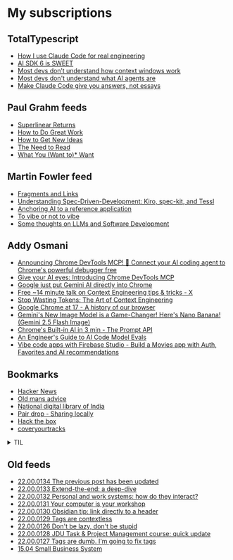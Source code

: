 # My subscriptions

## TotalTypescript

<!-- TotalTypescript:START -->
- [How I use Claude Code for real engineering](https://www.youtube.com/watch?v=kZ-zzHVUrO4)
- [AI SDK 6 is SWEET](https://www.youtube.com/watch?v=YCrj0E_P6ls)
- [Most devs don’t understand how context windows work](https://www.youtube.com/watch?v=-uW5-TaVXu4)
- [Most devs don&#39;t understand what AI agents are](https://www.youtube.com/watch?v=AtYtuVTZCQU)
- [Make Claude Code give you answers, not essays](https://www.youtube.com/shorts/I12Mf8KBT1I)
<!-- TotalTypescript:END -->

## Paul Grahm feeds

<!-- paulgraham:START -->
- [Superlinear Returns](http://www.paulgraham.com/superlinear.html)
- [How to Do Great Work](http://www.paulgraham.com/greatwork.html)
- [How to Get New Ideas](http://www.paulgraham.com/getideas.html)
- [The Need to Read](http://www.paulgraham.com/read.html)
- [What You &lpar;Want to&rpar;* Want](http://www.paulgraham.com/want.html)
<!-- paulgraham:END -->

## Martin Fowler feed

<!-- martinfowler:START -->
- [Fragments and Links](https://martinfowler.com/articles/20251021-frags.html)
- [Understanding Spec-Driven-Development: Kiro, spec-kit, and Tessl](https://martinfowler.com/articles/exploring-gen-ai/sdd-3-tools.html)
- [Anchoring AI to a reference application](https://martinfowler.com/articles/exploring-gen-ai/anchoring-to-reference.html)
- [To vibe or not to vibe](https://martinfowler.com/articles/exploring-gen-ai/to-vibe-or-not-vibe.html)
- [Some thoughts on LLMs and Software Development](https://martinfowler.com/articles/202508-ai-thoughts.html)
<!-- martinfowler:END -->

## Addy Osmani

<!-- addyo:START -->
- [Announcing Chrome DevTools MCP! 🚀 Connect your AI coding agent to Chrome&#39;s powerful debugger free](https://www.youtube.com/watch?v=q1vlGUKjfeY)
- [Give your AI eyes: Introducing Chrome DevTools MCP](https://addyosmani.com/blog/devtools-mcp/)
- [Google just put Gemini AI directly into Chrome](https://www.youtube.com/watch?v=VOaLXWJhPhI)
- [Free ~14 minute talk on Context Engineering tips &amp; tricks - X](https://news.google.com/rss/articles/CBMiaEFVX3lxTE1aaUZoOUZZWGszTmJCYmRvVFJONUpWOGhMRmF2RUd5SS1UQ0VHNnpENXpUXzJiUFpwY1g0MllUSlFCTE9ROVMzVGVTMmlpTXpvZTZPRUswUUVUcjJ3UVJfWUxVaWhkNzI2?oc=5)
- [Stop Wasting Tokens: The Art of Context Engineering](https://www.youtube.com/watch?v=zMM5zqesL1g)
- [Google Chrome at 17 - A history of our browser](https://addyosmani.com/blog/chrome-17th/)
- [Gemini&#39;s New Image Model is a Game-Changer! Here&#39;s Nano Banana! &lpar;Gemini 2.5 Flash Image&rpar;](https://www.youtube.com/watch?v=wXYQEaWM-rw)
- [Chrome&#39;s Built-in AI in 3 min - The Prompt API](https://www.youtube.com/watch?v=YkUcxX49Rqw)
- [An Engineer&#39;s Guide to AI Code Model Evals](https://addyosmani.com/blog/ai-evals/)
- [Vibe code apps with Firebase Studio - Build a Movies app with Auth, Favorites and AI recommendations](https://www.youtube.com/watch?v=kyKPljNvuac)
<!-- addyo:END -->


## Bookmarks

- [Hacker News](https://news.ycombinator.com/)
- [Old mans advice](https://www.youtube.com/watch?v=9fvETktnaRw)
- [National digital library of India](https://ndl.iitkgp.ac.in/)
- [Pair drop - Sharing locally](https://pairdrop.net/)
- [Hack the box](https://www.hackthebox.com/hacker)
- [coveryourtracks](https://coveryourtracks.eff.org/learn)

<details>
  <summary>TIL</summary>
  <ul>
    <li><a href="https://developer.mozilla.org/en-US/docs/Web/API/MutationObserver">MutationObserver</a></li>
    <li><a href="https://duckduckgo.com/?q=how+to+keep+work+notes&t=ffab&atb=v393-7&ia=web">How to keep work notes</a></li>
    <li><a href="https://duckduckgo.com/?q=how+to+keep+field+notes+as+software+engineer&t=ffab&atb=v393-7&ia=web">how to keep field notes as software engineer</a></li>
    <li><a href="https://youtube.com/playlist?list=PLSuEQCXg0kFh_4HtZbTGzjhwL1XxBjzuU">Songs Playlist</a></li>
  </ul>
</details>



## Old feeds
<!-- old-sub:START -->
- [22.00.0134 The previous post has been updated](https://johnnydecimal.com/22.00.0134/)
- [22.00.0133 Extend-the-end: a deep-dive](https://johnnydecimal.com/22.00.0133/)
- [22.00.0132 Personal and work systems: how do they interact?](https://johnnydecimal.com/22.00.0132/)
- [22.00.0131 Your computer is your workshop](https://johnnydecimal.com/22.00.0131/)
- [22.00.0130 Obsidian tip: link directly to a header](https://johnnydecimal.com/22.00.0130/)
- [22.00.0129 Tags are contextless](https://johnnydecimal.com/22.00.0129/)
- [22.00.0126 Don&#39;t be lazy, don&#39;t be stupid](https://johnnydecimal.com/22.00.0126/)
- [22.00.0128 JDU Task &amp; Project Management course: quick update](https://johnnydecimal.com/22.00.0128/)
- [22.00.0127 Tags are dumb. I&#39;m going to fix tags](https://johnnydecimal.com/22.00.0127/)
- [15.04 Small Business System](https://johnnydecimal.com/10-19-concepts/15-patterns-templates/15.04-small-business-system/)
<!-- old-sub:END -->

